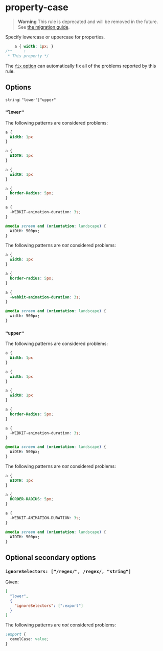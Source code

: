 # property-case

> **Warning** This rule is deprecated and will be removed in the future. See [the migration guide](https://github.com/stylelint/stylelint/tree/15.2.0/docs/migration-guide/to-15.md).

Specify lowercase or uppercase for properties.

<!-- prettier-ignore -->
```css
    a { width: 1px; }
/**     ↑
 * This property */
```

The [`fix` option](https://github.com/stylelint/stylelint/tree/15.2.0/docs/user-guide/options.md#fix) can automatically fix all of the problems reported by this rule.

## Options

`string`: `"lower"|"upper"`

### `"lower"`

The following patterns are considered problems:

<!-- prettier-ignore -->
```css
a {
  Width: 1px
}
```

<!-- prettier-ignore -->
```css
a {
  WIDTH: 1px
}
```

<!-- prettier-ignore -->
```css
a {
  widtH: 1px
}
```

<!-- prettier-ignore -->
```css
a {
  border-Radius: 5px;
}
```

<!-- prettier-ignore -->
```css
a {
  -WEBKIT-animation-duration: 3s;
}
```

<!-- prettier-ignore -->
```css
@media screen and (orientation: landscape) {
  WiDtH: 500px;
}
```

The following patterns are _not_ considered problems:

<!-- prettier-ignore -->
```css
a {
  width: 1px
}
```

<!-- prettier-ignore -->
```css
a {
  border-radius: 5px;
}
```

<!-- prettier-ignore -->
```css
a {
  -webkit-animation-duration: 3s;
}
```

<!-- prettier-ignore -->
```css
@media screen and (orientation: landscape) {
  width: 500px;
}
```

### `"upper"`

The following patterns are considered problems:

<!-- prettier-ignore -->
```css
a {
  Width: 1px
}
```

<!-- prettier-ignore -->
```css
a {
  width: 1px
}
```

<!-- prettier-ignore -->
```css
a {
  widtH: 1px
}
```

<!-- prettier-ignore -->
```css
a {
  border-Radius: 5px;
}
```

<!-- prettier-ignore -->
```css
a {
  -WEBKIT-animation-duration: 3s;
}
```

<!-- prettier-ignore -->
```css
@media screen and (orientation: landscape) {
  WiDtH: 500px;
}
```

The following patterns are _not_ considered problems:

<!-- prettier-ignore -->
```css
a {
  WIDTH: 1px
}
```

<!-- prettier-ignore -->
```css
a {
  BORDER-RADIUS: 5px;
}
```

<!-- prettier-ignore -->
```css
a {
  -WEBKIT-ANIMATION-DURATION: 3s;
}
```

<!-- prettier-ignore -->
```css
@media screen and (orientation: landscape) {
  WIDTH: 500px;
}
```

## Optional secondary options

### `ignoreSelectors: ["/regex/", /regex/, "string"]`

Given:

```json
[
  "lower",
  {
    "ignoreSelectors": [":export"]
  }
]
```

The following patterns are _not_ considered problems:

<!-- prettier-ignore -->
```css
:export {
  camelCase: value;
}
```
